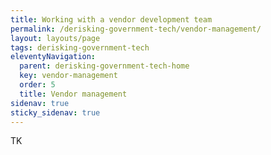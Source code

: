 ```yaml
---
title: Working with a vendor development team
permalink: /derisking-government-tech/vendor-management/
layout: layouts/page
tags: derisking-government-tech
eleventyNavigation:
  parent: derisking-government-tech-home
  key: vendor-management
  order: 5
  title: Vendor management
sidenav: true
sticky_sidenav: true
---
```


TK
